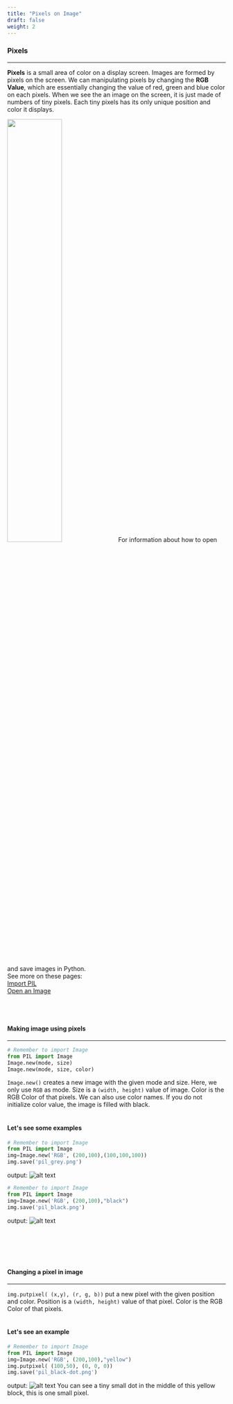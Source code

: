 ```yaml
---
title: "Pixels on Image"
draft: false
weight: 2
---
```


### Pixels
<hr/>

**Pixels** is a small area of color on a display screen. Images are formed by pixels on the screen. We can manipulating pixels by changing the **RGB Value**, which are essentially changing the value of red, green and blue color on each pixels. When we see the an image on the screen, it is just made of numbers of tiny pixels. Each tiny pixels has its only unique position and color it displays.

<img src="../../media/pixel-mario.png" width=50%>
For information about how to open and save images in Python. <br/>
See more on these pages: <br/>
<a href="../../../image-manipulation/project-overview/" target="blank">Import PIL</a><br/>
<a href="../../../image-manipulation/open-image/" target="blank">Open an Image</a>
<br/><br/>
<br/><br/>



#### <b> Making image using pixels </b>
<hr/>

```python
# Remember to import Image
from PIL import Image
Image.new(mode, size)
Image.new(mode, size, color)
```
`Image.new()` creates a new image with the given mode and size. Here, we only use `RGB` as mode. Size is a `(width, height)` value of image. Color is the RGB Color of that pixels. We can also use color names. If you do not initialize color value, the image is filled with black.
<br/><br/>

#### Let's see some examples

```python
# Remember to import Image
from PIL import Image
img=Image.new('RGB', (200,100),(100,100,100))
img.save('pil_grey.png')
```
output:
![alt text](../../media/grey.png "image showing pixels first example")
```python
# Remember to import Image
from PIL import Image
img=Image.new('RGB', (200,100),"black")
img.save('pil_black.png')
```
output:
![alt text](../../media/black.png "image showing pixels second example")

<br/><br/>
<br/><br/>

#### <b> Changing a pixel in image </b>
<hr/>

`img.putpixel( (x,y), (r, g, b))` put a new pixel with the given position and color. Position is a `(width, height)` value of that pixel. Color is the RGB Color of that pixels. 
<br/><br/>

#### Let's see an example

```python
# Remember to import Image
from PIL import Image
img=Image.new('RGB', (200,100),"yellow")
img.putpixel( (100,50), (0, 0, 0))
img.save('pil_black-dot.png')
```
output:
![alt text](../../media/black-dot.png "image showing pixels third example")
You can see a tiny small dot in the middle of this yellow block, this is one small pixel.


